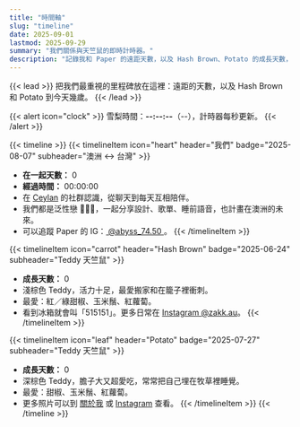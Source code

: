 ```yaml
---
title: "時間軸"
slug: "timeline"
date: 2025-09-01
lastmod: 2025-09-29
summary: "我們關係與天竺鼠的即時計時器。"
description: "記錄我和 Paper 的遠距天數，以及 Hash Brown、Potato 的成長天數，皆以雪梨時間更新。"
---
```


{{< lead >}}
把我們最重視的里程碑放在這裡：遠距的天數，以及 Hash Brown 和 Potato 到今天幾歲。
{{< /lead >}}

{{< alert icon="clock" >}}
雪梨時間：**<span data-sydney-now>--:--:--</span>**（<span data-sydney-zone>--</span>），計時器每秒更新。
{{< /alert >}}

{{< timeline >}}
{{< timelineItem icon="heart" header="我們" badge="2025-08-07" subheader="澳洲 ↔ 台灣" >}}
- **在一起天數：** <span class="counter-days" data-counter-origin="2025-08-07T11:38:00+10:00" data-counter-format="days">0</span>
- **經過時間：** <span class="counter-time" data-counter-origin="2025-08-07T11:38:00+10:00" data-counter-format="time">00:00:00</span>
- 在 [Ceylan](https://www.youtube.com/@xilanceylan) 的社群認識，從聊天到每天互相陪伴。
- 我們都是泛性戀 🩷💛🩵，一起分享設計、歌單、睡前語音，也計畫在澳洲的未來。
- 可以追蹤 Paper 的 IG：[ @abyss_74.50 ](https://www.instagram.com/abyss_74.50/)。
{{< /timelineItem >}}

{{< timelineItem icon="carrot" header="Hash Brown" badge="2025-06-24" subheader="Teddy 天竺鼠" >}}
- **成長天數：** <span class="counter-days" data-counter-origin="2025-06-24T00:00:00+10:00" data-counter-format="days">0</span>
- 淺棕色 Teddy，活力十足，最愛搬家和在籠子裡衝刺。
- 最愛：紅／綠甜椒、玉米鬚、紅蘿蔔。
- 看到冰箱就會叫「515151」。更多日常在 [Instagram @zakk.au](https://www.instagram.com/zakk.au/)。
{{< /timelineItem >}}

{{< timelineItem icon="leaf" header="Potato" badge="2025-07-27" subheader="Teddy 天竺鼠" >}}
- **成長天數：** <span class="counter-days" data-counter-origin="2025-07-27T00:00:00+10:00" data-counter-format="days">0</span>
- 深棕色 Teddy，膽子大又超愛吃，常常把自己埋在牧草裡睡覺。
- 最愛：甜椒、玉米鬚、紅蘿蔔。
- 更多照片可以到 [關於我](/zh-hant/about/#potato) 或 [Instagram](https://www.instagram.com/zakk.au/) 查看。
{{< /timelineItem >}}
{{< /timeline >}}
